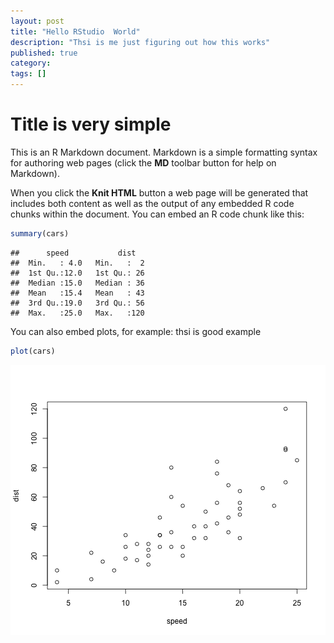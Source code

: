 ```yaml
---
layout: post
title: "Hello RStudio  World"
description: "Thsi is me just figuring out how this works"
published: true
category: 
tags: []
---
```



Title is very simple
========================================================

This is an R Markdown document. Markdown is a simple formatting syntax for authoring web pages (click the **MD** toolbar button for help on Markdown).

When you click the **Knit HTML** button a web page will be generated that includes both content as well as the output of any embedded R code chunks within the document. You can embed an R code chunk like this:


```r
summary(cars)
```

```
##      speed           dist    
##  Min.   : 4.0   Min.   :  2  
##  1st Qu.:12.0   1st Qu.: 26  
##  Median :15.0   Median : 36  
##  Mean   :15.4   Mean   : 43  
##  3rd Qu.:19.0   3rd Qu.: 56  
##  Max.   :25.0   Max.   :120  
```


You can also embed plots, for example: thsi is good example


```r
plot(cars)
```

![plot of chunk unnamed-chunk-2](figure/unnamed-chunk-2.png) 


